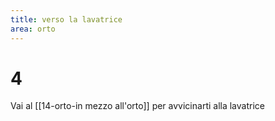```yaml
---
title: verso la lavatrice
area: orto
---
```

# 4

Vai al [[14-orto-in mezzo all'orto]] per avvicinarti alla lavatrice